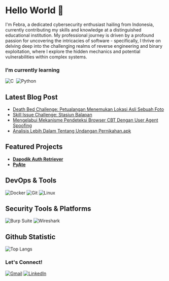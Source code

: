 # Hello World 👋

I'm Febra, a dedicated cybersecurity enthusiast hailing from Indonesia, currently contributing my skills and knowledge at a distinguished educational institution. My professional journey is driven by a profound passion for uncovering the intricacies of software - specifically, I thrive on delving deep into the challenging realms of reverse engineering and binary exploitation, where I explore the hidden mechanics and potential vulnerabilities within complex systems.

### I’m currently learning

<img src="https://img.shields.io/badge/C-A8B9CC?style=for-the-badge&logo=c&logoColor=white" alt="C" />&nbsp;&nbsp;<img src="https://img.shields.io/badge/Python-3776AB?style=for-the-badge&logo=python&logoColor=white" alt="Python" />&nbsp;&nbsp;

## Latest Blog Post
* [Death Bed Challenge: Petualangan Menemukan Lokasi Asli Sebuah Foto](https://blog.febra.my.id/2024/09/death-bed-challenge-petualangan-menemukan-lokasi-asli-sebuah-foto.html)
* [Skill Issue Challenge: Stasiun Balapan](https://blog.febra.my.id/2024/08/skill-issue-challenge-stasiun-balapan.html)
* [Mengelabui Mekanisme Pendeteksi Browser CBT Dengan User Agent Spoofing](https://blog.febra.my.id/2024/06/mengelabui-mekanisme-pendeteksi-browser-cbt-dengan-user-agent-spoofing.html)
* [Analisis Lebih Dalam Tentang Undangan Pernikahan.apk](https://blog.febra.my.id/2024/06/analisis-lebih-dalam-tentang-undangan-pernikahan-apk.html)

## Featured Projects
- **[Dapodik Auth Retriever](https://github.com/FebraS/dapodik-Auth-Retriever)**
- **[PyAte](https://github.com/FebraS/PyAte)**

## DevOps & Tools
<p align="left">
  <img src="https://img.shields.io/badge/Docker-2496ED?style=for-the-badge&logo=docker&logoColor=white" alt="Docker" />
  <img src="https://img.shields.io/badge/Git-F05032?style=for-the-badge&logo=git&logoColor=white" alt="Git" />
  <img src="https://img.shields.io/badge/Linux-FCC624?style=for-the-badge&logo=linux&logoColor=black" alt="Linux" />
</p>

## Security Tools & Platforms
<p align="left">
    <img src="https://img.shields.io/badge/Burp_Suite-FF6633?style=for-the-badge&logo=burpsuite&logoColor=white" alt="Burp Suite" />  
    <img src="https://img.shields.io/badge/Wireshark-1679A7?style=for-the-badge&logo=wireshark&logoColor=white" alt="Wireshark" />
</p>

## Github Statistic
![Top Langs](https://github-readme-stats.vercel.app/api/top-langs/?username=febras&layout=compact&theme=dracula)

### Let's Connect!
<p>
    <a href="mailto:sekda@febra.my.id"><img src="https://img.shields.io/badge/Gmail-EA4335?style=for-the-badge&logo=gmail&logoColor=white" alt="Gmail" /></a>
    <a href="https://linkedin.com/in/febra" target="_blank"><img src="https://img.shields.io/badge/LinkedIn-0A66C2?style=for-the-badge&logo=linkedin&logoColor=white" alt="LinkedIn" /></a>
</p>

